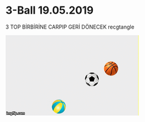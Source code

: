 ﻿# 3-Ball 19.05.2019

3 TOP BİRBİRİNE CARPIP GERİ DÖNECEK
recgtangle

![Example](https://github.com/hakansefa/3_ball/blob/master/31cqs7.gif)









